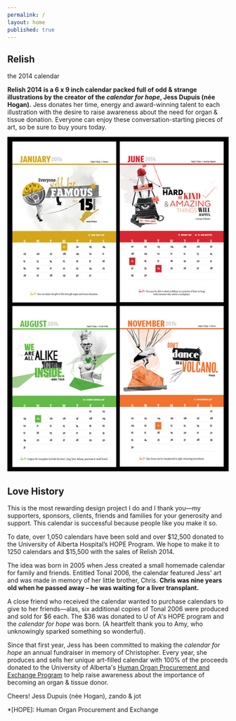 ```yaml
---
permalink: /
layout: home
published: true
---
```


## Relish

<!---
By definition, curious means exciting speculation, interest, or attention through being inexplicable or highly unusual; odd or strange. A curious sort of person; a curious scene. This is the 9<sup>th</sup> anniversary of the _calendar for hope_ and as every year past, it has been put together with great interest and attention to preserving the memory of Christopher and raising awareness about the importance of organ and tissue donation.

![christmas 5 pack](img/promo.jpg)
-->

the 2014 calendar

**Relish 2014 is a 6 x 9 inch calendar packed full of odd & strange illustrations by the creator of the _calendar for hope_, Jess Dupuis (née Hogan).** Jess donates her time, energy and award-winning talent to each illustration with the desire to raise awareness about the need for organ & tissue donation. Everyone can enjoy these conversation-starting pieces of art, so be sure to buy yours today.

![sample artwork from calendar](img/artwork-sample.jpg)

## Love History

This is the most rewarding design project I do and I thank you—my supporters, sponsors, clients, friends and families for your generosity and support. This calendar is successful because people like you make it so.

<p class="hilite"> To date, over 1,050 calendars have been sold and over $12,500 donated to the University of Alberta Hospital’s HOPE Program. We hope to make it to 1250 calendars and $15,500 with the sales of Relish 2014.</p>

The idea was born in 2005 when Jess created a small homemade calendar for family and friends. Entitled Tonal 2006, the calendar featured Jess' art and was made in memory of her little brother, Chris. **Chris was nine years old when he passed away – he was waiting for a liver transplant.**

A close friend who received the calendar wanted to purchase calendars to give to her friends—alas, six additional copies of Tonal 2006 were produced and sold for $6 each. The $36 was donated to U of A's HOPE program and the _calendar for hope_ was born. (A heartfelt thank you to Amy, who unknowingly sparked something so wonderful).

Since that first year, Jess has been committed to making the _calendar for hope_ an annual fundraiser in memory of Christopher. Every year, she produces and sells her unique art-filled calendar with 100% of the proceeds donated to the University of Alberta's [Human Organ Procurement and Exchange Program][ahs] to help raise awareness about the importance of becoming an organ &amp; tissue donor.

Cheers! Jess Dupuis (née Hogan), zando &amp; jot

[ahs]: http://www.albertahealthservices.ca/7627.asp

*[HOPE]: Human Organ Procurement and Exchange
